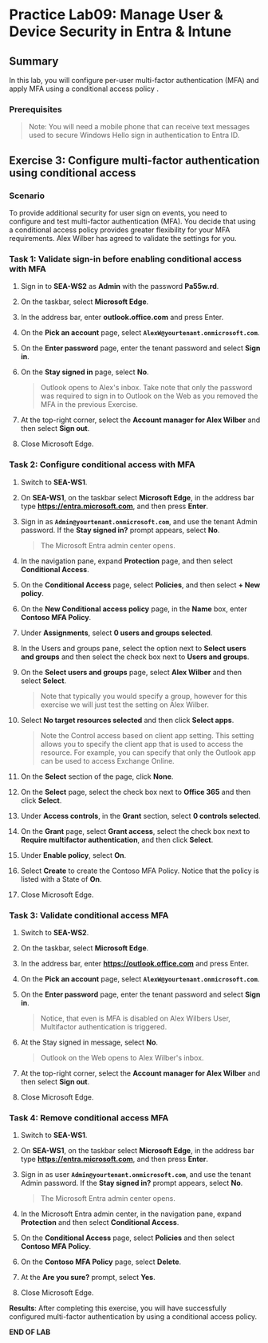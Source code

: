 # Practice Lab09: Manage User & Device Security in Entra & Intune

## Summary

In this lab, you will configure per-user multi-factor authentication (MFA) and apply MFA using a conditional access policy .

### Prerequisites

> Note: You will need a mobile phone that can receive text messages used to secure Windows Hello sign in authentication to Entra ID.

## Exercise 3: Configure multi-factor authentication using conditional access

### Scenario

To provide additional security for user sign on events, you need to configure and test multi-factor authentication (MFA). You decide that using a conditional access policy provides greater flexibility for your MFA requirements. Alex Wilber has agreed to validate the settings for you. 

### Task 1: Validate sign-in before enabling conditional access with MFA

1. Sign in to **SEA-WS2** as **Admin** with the password **Pa55w.rd**. 

2. On the taskbar, select **Microsoft Edge**.

3. In the address bar, enter **outlook.office.com** and press Enter.

4. On the **Pick an account** page, select **`AlexW@yourtenant.onmicrosoft.com`**.

5. On the **Enter password** page, enter the tenant password and select **Sign in**.

6. On the **Stay signed in** page, select **No**. 

   > Outlook opens to Alex's inbox. Take note that only the password was required to sign in to Outlook on the Web as you removed the MFA in the previous Exercise.

7. At the top-right corner, select the **Account manager for Alex Wilber** and then select **Sign out**.

8. Close Microsoft Edge.

### Task 2: Configure conditional access with MFA

1. Switch to **SEA-WS1**.

2. On **SEA-WS1**, on the taskbar select **Microsoft Edge**, in the address bar type **https://entra.microsoft.com**, and then press **Enter**.

3. Sign in as **`Admin@yourtenant.onmicrosoft.com`**, and use the tenant Admin password. If the **Stay signed in?** prompt appears, select **No**. 

   > The Microsoft Entra admin center opens.

4. In the navigation pane, expand **Protection** page, and then select **Conditional Access**.

5. On the **Conditional Access** page, select **Policies**, and then select **+ New policy**.

6. On the **New Conditional access policy** page, in the **Name** box, enter **Contoso MFA Policy**.

7. Under **Assignments**, select **0 users and groups selected**.

8. In the Users and groups pane, select the option next to **Select users and groups** and then select the check box next to **Users and groups**.

9. On the **Select users and groups** page, select **Alex Wilber** and then select **Select**. 

    > Note that typically you would specify a group, however for this exercise we will just test the setting on Alex Wilber.

10. Select **No target resources selected** and then click **Select apps**.

    > Note the Control access based on client app setting. This setting allows you to specify the client app that is used to access the resource. For example, you can specify that only the Outlook app can be used to access Exchange Online. 

11. On the **Select** section of the page, click **None**.

12. On the **Select** page, select the check box next to **Office 365** and then click **Select**.

13. Under **Access controls**, in the **Grant** section, select **0 controls selected**.

14. On the **Grant** page, select **Grant access**, select the check box next to **Require multifactor authentication**, and then click **Select**.

15. Under **Enable policy**, select **On**.

16. Select **Create** to create the Contoso MFA Policy. Notice that the policy is listed with a State of **On**.

17. Close Microsoft Edge.

### Task 3: Validate conditional access MFA

1. Switch to **SEA-WS2**. 

2. On the taskbar, select **Microsoft Edge**.

3. In the address bar, enter **https://outlook.office.com** and press Enter.

4. On the **Pick an account** page, select **`AlexW@yourtenant.onmicrosoft.com`**.

5. On the **Enter password** page, enter the tenant password and select **Sign in**. 
   
   > Notice, that even is MFA is disabled on Alex Wilbers User, Multifactor authentication is triggered.

6. At the Stay signed in message, select **No**. 

   > Outlook on the Web opens to Alex Wilber's inbox.

7. At the top-right corner, select the **Account manager for Alex Wilber** and then select **Sign out**.

8.  Close Microsoft Edge.

### Task 4: Remove conditional access MFA

1. Switch to **SEA-WS1**.

2. On **SEA-WS1**, on the taskbar select **Microsoft Edge**, in the address bar type **https://entra.microsoft.com**, and then press **Enter**.

3. Sign in as user **`Admin@yourtenant.onmicrosoft.com`**, and use the tenant Admin password. If the **Stay signed in?** prompt appears, select **No**. 

   > The Microsoft Entra admin center opens.

4. In the Microsoft Entra admin center, in the navigation pane, expand **Protection** and then select **Conditional Access**.

5. On the **Conditional Access** page, select **Policies** and then select **Contoso MFA Policy**.

6. On the **Contoso MFA Policy** page, select **Delete**.

7. At the **Are you sure?** prompt, select **Yes**.

8. Close Microsoft Edge.

**Results**: After completing this exercise, you will have successfully configured multi-factor authentication by using a conditional access policy.

**END OF LAB**